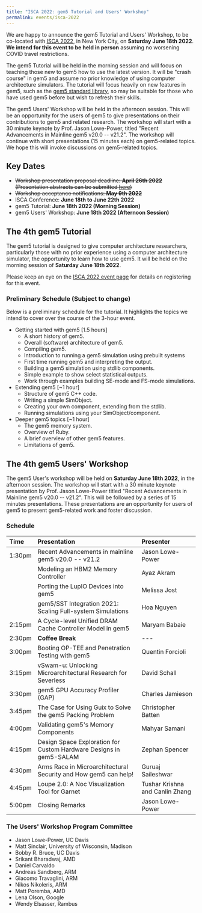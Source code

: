 ```yaml
---
title: "ISCA 2022: gem5 Tutorial and Users' Workshop"
permalink: events/isca-2022
---
```


We are happy to announce the gem5 Tutorial and Users' Workshop, to be co-located with [ISCA 2022](https://iscaconf.org/isca2022/), in New York City, on **Saturday June 18th 2022**. **We intend for this event to be held in person** assuming no worsening COVID travel restrictions.

The gem5 Tutorial will be held in the morning session and will focus on teaching those new to gem5 how to use the latest version.
It will be "crash course" in gem5 and assume no prior knowledge of using computer architecture simulators.
The tutorial will focus heavily on new features in gem5, such as the [gem5 standard library](/documentation/gem5-stdlib/overview), so may be suitable for those who have used gem5 before but wish to refresh their skills.

The gem5 Users' Workshop will be held in the afternoon session.
This will be an opportunity for the users of gem5 to give presentations on their contributions to gem5 and related research.
The workshop will start with a 30 minute keynote by Prof. Jason Lowe-Power, titled "Recent Advancements in Mainline gem5 v20.0 -- v21.2".
The workshop will continue with short presentations (15 minutes each) on gem5-related topics.
We hope this will invoke discussions on gem5-related topics.

## Key Dates

* ~~Workshop presentation proposal deadline: **April 26th 2022** (Presentation abstracts can be submitted [here](https://forms.gle/VZxXsWBniUPGBQdw5))~~
* ~~Workshop acceptance notifications: **May 9th 2022**~~
* ISCA Conference: **June 18th to June 22th 2022**
* gem5 Tutorial: **June 18th 2022 (Morning Session)**
* gem5 Users' Workshop: **June 18th 2022 (Afternoon Session)**

## The 4th gem5 Tutorial

The gem5 tutorial is designed to give computer architecture researchers, particularly those with no prior experience using a computer architecture simulator, the opportunity to learn how to use gem5.
It will be held on the morning session of **Saturday June 18th 2022**.

Please keep an eye on the [ISCA 2022 event page](https://iscaconf.org/isca2022/) for details on registering for this event.

### Preliminary Schedule (Subject to change)

Below is a preliminary schedule for the tutorial.
It highlights the topics we intend to cover over the course of the 3-hour event.


* Getting started with gem5 [1.5 hours]
    * A short history of gem5.
    * Overall (software) architecture of gem5.
    * Compiling gem5.
    * Introduction to running a gem5 simulation using prebuilt systems
    * First time running gem5 and interpreting the output.
    * Building a gem5 simulation using stdlib components.
    * Simple example to show select statistical outputs.
    * Work through examples building SE-mode and FS-mode simulations.
* Extending gem5 [~1 hour]
    * Structure of gem5 C++ code.
    * Writing a simple SimObject.
    * Creating your own component, extending from the stdlib.
    * Running simulations using your SimObject/component.
* Deeper gem5 topics [~1 hour]
    * The gem5 memory system.
    * Overview of Ruby.
    * A brief overview of other gem5 features.
    * Limitations of gem5.

## The 4th gem5 Users' Workshop

The gem5 User's workshop will be held on **Saturday June 18th 2022**, in the afternoon session.
The workshop will start with a 30 minute keynote presentation by Prof. Jason Lowe-Power titled "Recent Advancements in Mainline gem5 v20.0 -- v21.2".
This will be followed by a series of 15 minutes presentations.
These presentations are an opportunity for users of gem5 to present gem5-related work and foster discussion.

### Schedule

|Time | Presentation | Presenter |
|:--  | :--          | :--       |
|1:30pm | Recent Advancements in mainline gem5 v20.0 -- v21.2 | Jason Lowe-Power |
|       | Modeling an HBM2 Memory Controller | Ayaz Akram |
|       | Porting the LupIO Devices into gem5 | Melissa Jost |
|       | gem5/SST Integration 2021: Scaling Full-system Simulations| Hoa Nguyen |
|2:15pm | A Cycle-level Unified DRAM Cache Controller Model in gem5 | Maryam Babaie |
|2:30pm | **Coffee Break** | --- |
|3:00pm | Booting OP-TEE and Penetration Testing with gem5 | Quentin Forcioli |
|3:15pm | vSwam-u: Unlocking Microarchitectural Research for Severless | David Schall |
|3:30pm | gem5 GPU Accuracy Profiler (GAP) | Charles Jamieson |
|3:45pm | The Case for Using Guix to Solve the gem5 Packing Problem | Christopher Batten |
|4:00pm | Validating gem5's Memory Components | Mahyar Samani |
|4:15pm | Design Space Exploration for Custom Hardware Designs in gem5-SALAM | Zephan Spencer|
|4:30pm | Arms Race in Microarchitectural Security and How gem5 can help! | Guruaj Saileshwar |
|4:45pm | Loupe 2.0: A Noc Visualization Tool for Garnet | Tushar Krishna and Canlin Zhang |
|5:00pm | Closing Remarks | Jason Lowe-Power |

### The Users' Workshop Program Committee

* Jason Lowe-Power, UC Davis
* Matt Sinclair, University of Wisconsin, Madison
* Bobby R. Bruce, UC Davis
* Srikant Bharadwaj, AMD
* Daniel Carvaldo
* Andreas Sandberg, ARM
* Giacomo Travaglini, ARM
* Nikos Nikoleris, ARM
* Matt Poremba, AMD
* Lena Olson, Google
* Wendy Elsasser, Rambus
